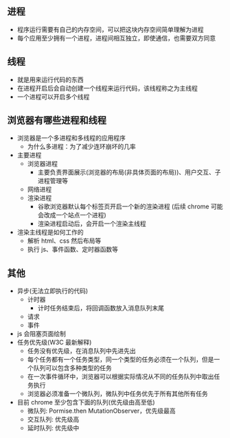 ## 进程

- 程序运行需要有自己的内存空间，可以把这块内存空间简单理解为进程
- 每个应用至少拥有一个进程，进程间相互独立，即使通信，也需要双方同意

## 线程

- 就是用来运行代码的东西
- 在进程开启后会自动创建一个线程来运行代码，该线程称之为主线程
- 一个进程可以开启多个线程

## 浏览器有哪些进程和线程

- 浏览器是一个多进程和多线程的应用程序
  - 为什么多进程：为了减少连环崩坏的几率
- 主要进程
  - 浏览器进程
    - 主要负责界面展示(浏览器的布局(非具体页面的布局))、用户交互、子进程管理等
  - 网络进程
  - 渲染进程
    - 谷歌浏览器默认每个标签页开启一个新的渲染进程 (后续 chrome 可能会改成一个站点一个进程)
    - 渲染进程启动后，会开启一个渲染主线程
- 渲染主线程是如何工作的
  - 解析 html、css 然后布局等
  - 执行 js、事件函数、定时器函数等

## 其他

- 异步(无法立即执行的代码)
  - 计时器
    - 计时任务结束后，将回调函数放入消息队列末尾
  - 请求
  - 事件
- js 会阻塞页面绘制
- 任务优先级(W3C 最新解释)
  - 任务没有优先级，在消息队列中先进先出
  - 每个任务都有一个任务类型，同一个类型的任务必须在一个队列，但是一个队列可以包含多种类型的任务
  - 在一次事件循环中，浏览器可以根据实际情况从不同的任务队列中取出任务执行
  - 浏览器必须准备一个微队列，微队列中任务优先于所有其他所有任务
- 目前 chrome 至少包含下面的队列(优先级由高至低)
  - 微队列: Pormise.then MutationObserver，优先级最高
  - 交互队列: 优先级高
  - 延时队列: 优先级中
